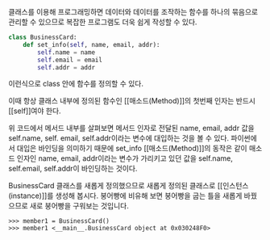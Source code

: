 
클래스를 이용해 프로그래밍하면 데이터와 데이터를 조작하는 함수를 하나의 묶음으로 관리할 수 있으므로 복잡한 프로그램도 더욱 쉽게 작성할 수 있다.


```python
class BusinessCard: 
	def set_info(self, name, email, addr):
		self.name = name
		self.email = email 
		self.addr = addr
```
이런식으로 class 안에 함수를 정의할 수 있다.

이때 항상 클래스 내부에 정의된 함수인 [[매소드(Method)]]의 첫번째 인자는 반드시 [[self]]여야 한다.

위 코드에서 메서드 내부를 살펴보면 메서드 인자로 전달된 name, email, addr 값을 self.name, self. email, self.addr이라는 변수에 대입하는 것을 볼 수 있다.
파이썬에서 대입은 바인딩을 의미하기 때문에 set_info [[매소드(Method)]]의 동작은  같이 매소드 인자인 name, email, addr이라는 변수가 가리키고 있던 값을 self.name, self.email, self.addr이 바인딩하는 것이다.

BusinessCard 클래스를 새롭게 정의했으므로 새롭게 정의된 클래스로 [[인스턴스(instance)]]를 생성해 봅시다. 붕어빵에 비유해 보면 붕어빵을 굽는 틀을 새롭게 바꿨으므로 새로 붕어빵을 구워보는 것입니다.
```
>>> member1 = BusinessCard() 
>>> member1 <__main__.BusinessCard object at 0x030248F0> 
```



